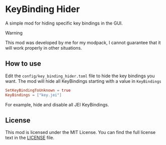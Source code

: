 # KeyBinding Hider

A simple mod for hiding specific key bindings in the GUI.

> [!WARNING]  
> This mod was developed by me for my modpack, I cannot guarantee that it will work properly in other situations.

## How to use

Edit the `config/key_binding_hider.toml` file to hide the key bindings you want. The mod will hide all KeyBindings
starting with a value in `KeyBindings`

```toml
SetKeyBindingToUnknown = true
KeyBindings = ["key.jei"]
```

For example, hide and disable all JEI KeyBindings.

## License

This mod is licensed under the MIT License. You can find the full license text in the [LICENSE](LICENSE) file.
